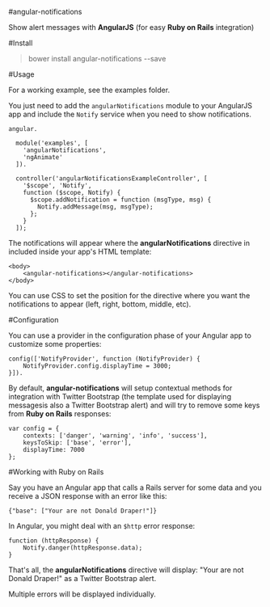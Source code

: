 #angular-notifications

Show alert messages with **AngularJS** (for easy **Ruby on Rails** integration)

#Install

> bower install angular-notifications --save

#Usage

For a working example, see the examples folder.

You just need to add the `angularNotifications` module to your AngularJS app and include the
`Notify` service when you need to show notifications.

```
angular.

  module('examples', [
    'angularNotifications',
    'ngAnimate'
  ]).

  controller('angularNotificationsExampleController', [
    '$scope', 'Notify',
    function ($scope, Notify) {
      $scope.addNotification = function (msgType, msg) {
        Notify.addMessage(msg, msgType);
      };
    }
  ]);
```

The notifications will appear where the **angularNotifications** directive in included inside your
app's HTML template:

```
<body>
    <angular-notifications></angular-notifications>
</body>
```

You can use CSS to set the position for the directive where you want the notifications to appear
(left, right, bottom, middle, etc).

#Configuration

You can use a provider in the configuration phase of your Angular app to customize some properties:

```
config(['NotifyProvider', function (NotifyProvider) {
    NotifyProvider.config.displayTime = 3000;
}]).
```

By default, **angular-notifications** will setup contextual methods for integration with Twitter
Bootstrap (the template used for displaying messagesis also a Twitter Bootstrap alert) and will try
to remove some keys from **Ruby on Rails** responses:

```
var config = {
    contexts: ['danger', 'warning', 'info', 'success'],
    keysToSkip: ['base', 'error'],
    displayTime: 7000
};
```

#Working with Ruby on Rails

Say you have an Angular app that calls a Rails server for some data and you receive a JSON response
with an error like this:

```
{"base": ["Your are not Donald Draper!"]}
```

In Angular, you might deal with an `$http` error response:

```
function (httpResponse) {
    Notify.danger(httpResponse.data);
}
```

That's all, the **angularNotifications** directive will display: "Your are not Donald Draper!" as
a Twitter Bootstrap alert.

Multiple errors will be displayed individually.
